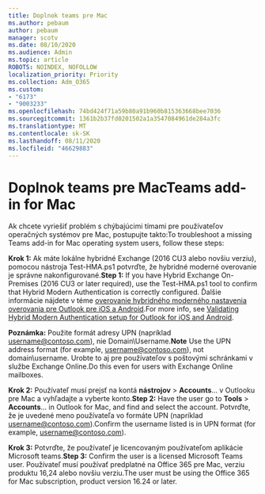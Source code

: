 ```yaml
---
title: Doplnok teams pre Mac
ms.author: pebaum
author: pebaum
manager: scotv
ms.date: 08/10/2020
ms.audience: Admin
ms.topic: article
ROBOTS: NOINDEX, NOFOLLOW
localization_priority: Priority
ms.collection: Adm_O365
ms.custom:
- "6173"
- "9003233"
ms.openlocfilehash: 74bd424f71a59b80a91b960b815363668bee7036
ms.sourcegitcommit: 1361b2b37fd0201502a1a3547084961de284a3fc
ms.translationtype: MT
ms.contentlocale: sk-SK
ms.lasthandoff: 08/11/2020
ms.locfileid: "46629883"
---
```

# <a name="teams-add-in-for-mac"></a><span data-ttu-id="31512-102">Doplnok teams pre Mac</span><span class="sxs-lookup"><span data-stu-id="31512-102">Teams add-in for Mac</span></span>

<span data-ttu-id="31512-103">Ak chcete vyriešiť problém s chýbajúcimi tímami pre používateľov operačných systémov pre Mac, postupujte takto:</span><span class="sxs-lookup"><span data-stu-id="31512-103">To troubleshoot a missing Teams add-in for Mac operating system users, follow these steps:</span></span>

<span data-ttu-id="31512-104">**Krok 1:** Ak máte lokálne hybridné Exchange (2016 CU3 alebo novšiu verziu), pomocou nástroja Test-HMA.ps1 potvrďte, že hybridné moderné overovanie je správne nakonfigurované.</span><span class="sxs-lookup"><span data-stu-id="31512-104">**Step 1:** If you have Hybrid Exchange On-Premises (2016 CU3 or later required), use the Test-HMA.ps1 tool to confirm that Hybrid Modern Authentication is correctly configured.</span></span> <span data-ttu-id="31512-105">Ďalšie informácie nájdete v téme [overovanie hybridného moderného nastavenia overovania pre Outlook pre iOS a Android](https://aka.ms/AA980zq).</span><span class="sxs-lookup"><span data-stu-id="31512-105">For more info, see [Validating Hybrid Modern Authentication setup for Outlook for iOS and Android](https://aka.ms/AA980zq).</span></span>  

<span data-ttu-id="31512-106">**Poznámka:** Použite formát adresy UPN (napríklad [username@contoso.com](mailto:username@contoso.com)), nie Domain\Username.</span><span class="sxs-lookup"><span data-stu-id="31512-106">**Note** Use the UPN address format (for example, [username@contoso.com](mailto:username@contoso.com)), not domain\username.</span></span> <span data-ttu-id="31512-107">Urobte to aj pre používateľov s poštovými schránkami v službe Exchange Online.</span><span class="sxs-lookup"><span data-stu-id="31512-107">Do this even for users with Exchange Online mailboxes.</span></span>

<span data-ttu-id="31512-108">**Krok 2:** Používateľ musí prejsť na kontá **nástrojov**  >  **Accounts**... v Outlooku pre Mac a vyhľadajte a vyberte konto.</span><span class="sxs-lookup"><span data-stu-id="31512-108">**Step 2:** Have the user go to **Tools** > **Accounts**... in Outlook for Mac, and find and select the account.</span></span> <span data-ttu-id="31512-109">Potvrďte, že je uvedené meno používateľa vo formáte UPN (napríklad [username@contoso.com](mailto:username@contoso.com)).</span><span class="sxs-lookup"><span data-stu-id="31512-109">Confirm the username listed is in UPN format (for example, [username@contoso.com](mailto:username@contoso.com)).</span></span>

<span data-ttu-id="31512-110">**Krok 3:** Potvrďte, že používateľ je licencovaným používateľom aplikácie Microsoft teams.</span><span class="sxs-lookup"><span data-stu-id="31512-110">**Step 3:** Confirm the user is a licensed Microsoft Teams user.</span></span> <span data-ttu-id="31512-111">Používateľ musí používať predplatné na Office 365 pre Mac, verziu produktu 16,24 alebo novšiu verziu.</span><span class="sxs-lookup"><span data-stu-id="31512-111">The user must be using the Office 365 for Mac subscription, product version 16.24 or later.</span></span>